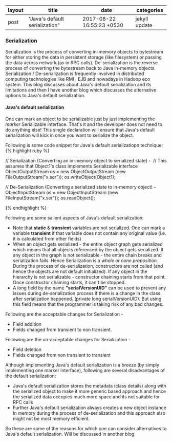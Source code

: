 |layout|title|date|categories|
|---|---|---|---|
post|"Java's default serialization"|2017-08-22 16:55:23 +0530|jekyll update| 

### Serialization

Serialization is the process of converting in-memory objects to bytestream for either storing the data in persistent storage (like filesystem) or passing the data across network (as in RPC calls). De-serialization is the reverse process of converting the bytestream back to Java in-memory objects. Serialization / De-serialization is frequently involved in distributed computing technologies like RMI , EJB and nowadays in Hadoop eco system. This blog discusses about Java's default serialization and its limitations and then I have another blog which discusses the alternative options to Java's default serialization. 

#### Java's default serialization
One can mark an object to be serializable just by just implementing the *marker* Serializable interface. That's it and the developer does not need to do anything else! This single declaration will ensure that Java's default serialization will kick in once you want to serialize the object. 

Following is some code snippet for Java's default serializatiopn technique:
{% highlight ruby %}

// Serialization (Converting an in-memory object to serialized state) -  
// This assumes that Object1's class implements Serializable interface
ObjectOutputStream os = new ObjectOutputStream (new FileOutputStream("x.ser")); 
os.writeObject(Object1);

// De-Serialization (Converting a serialized state to in-memory object) -   
ObjectInputStream os = new ObjectInputStream (new FileInputStream("x.ser")); 
os.readObject();

{% endhighlight %}

Following are some salient aspects of Java's default serialization: 
* Note that **static** & **transient** variables are not serialized. One can mark a variable **transient** if that variable does not contain any original value (i.e. it is calculated from other fields)
* When an object gets serialized - the entire object graph gets serialized which means that all objects referenced by the object gets serialized. If any object in the graph is not serializable - the entire chain breaks and serialization fails. Hence Serialization is a *whole or none proposition.* During the process of de-serialization, constructors are not called (and hence the objects are not default initialized). If any object in the hierarchy is not serializable - constructor chaining starts from that point. Once constructor chaining starts, it can't be stopped.
* A long field by the name **"serialVersionUID"** can be used to prevent any issues during de-serialization process if there is a change in the class after serialization happened. (private long serialVersionUID). But using this field means that the programmer is taking risk of any bad changes.

Following are the acceptable changes for Serialization - 
* Field addition
* Fields changed from transient to non transient.      

Following are the un-acceptable changes for Serialization - 
* Field deletion 
* Fields changed from non transient to transient

Although implementing Java's default serialization is a breeze (by simply implementing one marker interface), following are several disadvantages of the default serialization:
*  Java's default serialization stores the metadata (class details) along with the serialized object to make it more generic based approach and hence the serialized data occupies much more space and its not suitable for RPC calls
*  Further Java's default serialization always creates a new object instance in memory during the process of de-serialization and this approach also might not be most memory efficient.

So these are some of the reasons for which one can consider alternatives to Java's default serialization. Will be discussed in another blog.
